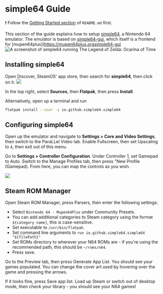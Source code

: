 # simple64 Guide

❗ Follow the [Getting Started section](../README.md#getting-started) of `README.md` first.

This section of the guide explains how to setup [simple64](https://simple64.github.io/), a Nintendo 64 emulator. The emulator is based on [simple64-gui](https://github.com/simple64/simple64-gui), which itself is a frontend for [mupen64plus](https://mupen64plus.orgsimple64-gui
![A screenshot of simple64 running The Legend of Zelda: Ocarina of Time](https://user-images.githubusercontent.com/58091943/189030050-dc3aeb03-9d46-45f4-a7ee-b3413b962964.png)

## Installing simple64

Open Discover, SteamOS' app store, then search for **simple64**, then click on it.
![](https://user-images.githubusercontent.com/58091943/189030159-ed013e4e-c9eb-44a6-9318-d07521c5acd6.png)

In the top right, select **Sources**, then **Flatpak**, then press **Install**.

Alternatively, open up a terminal and run

```bash
flatpak install --user -y io.github.simple64.simple64
```

## Configuring simple64

Open up the emulator and navigate to **Settings > Core and Video Settings**, then switch to the ParaLLel Video tab. Enable Fullscreen, then set Upscaling to `4`, then exit out of this menu.

Go to **Settings > Controller Configuration**. Under Controller 1, set Gamepad to Auto. Switch to the Manage Profiles tab, then press "New Profile (Gamepad). From here, you can map the controls as you wish.

![](https://user-images.githubusercontent.com/58091943/157165447-b4b2bf7d-e2ee-42b2-b2e7-17eefbc9defc.png)

## Steam ROM Manager

Open Steam ROM Manager, press Parsers, then enter the following settings:

-   Select `Nintendo 64 - Mupen64Plus` under Community Presets.
-   You can add additional categories to Steam category using the format `${category name}`, this is case-sensitive.
-   Set executable to `/usr/bin/flatpak`.
-   Set command line arguments to `run io.github.simple64.simple64 "${filePath}"`
-   Set ROMs directory to wherever your N64 ROMs are - if you're using the recommended path, this should be `~/roms/n64`.
-   Press save.

Go to the Preview tab, then press Generate App List. You should see your games populated. You can change the cover art used by hovering over the game and pressing the arrows.

If it looks fine, press Save app list. Load up Steam or switch out of desktop mode, then check your library - you should see your N64 games!
